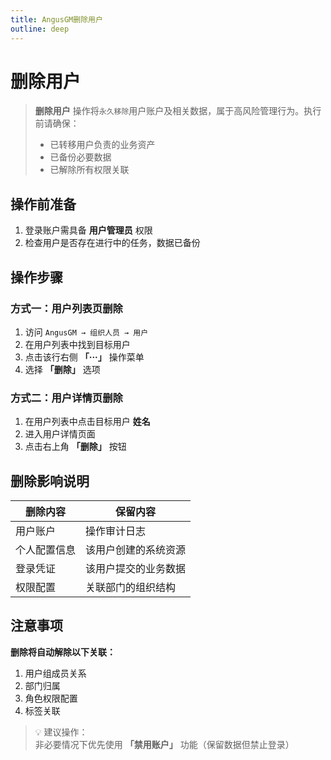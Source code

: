 ```yaml
---
title: AngusGM删除用户
outline: deep
---
```


# 删除用户

> **删除用户** 操作将`永久移除`用户账户及相关数据，属于高风险管理行为。执行前请确保：
> - 已转移用户负责的业务资产
> - 已备份必要数据
> - 已解除所有权限关联

## 操作前准备
1. 登录账户需具备 **用户管理员** 权限
2. 检查用户是否存在进行中的任务，数据已备份

## 操作步骤

### 方式一：用户列表页删除
1. 访问 `AngusGM → 组织人员 → 用户`
2. 在用户列表中找到目标用户
3. 点击该行右侧 **「···」** 操作菜单
4. 选择 **「删除」** 选项

### 方式二：用户详情页删除
1. 在用户列表中点击目标用户 **姓名**
2. 进入用户详情页面
3. 点击右上角 **「删除」** 按钮

## 删除影响说明
| 删除内容         | 保留内容               |  
|------------------|------------------------|  
| 用户账户         | 操作审计日志           |  
| 个人配置信息     | 该用户创建的系统资源   |  
| 登录凭证         | 该用户提交的业务数据   |  
| 权限配置         | 关联部门的组织结构     |  

## 注意事项
**删除将自动解除以下关联：**
1. 用户组成员关系
2. 部门归属
3. 角色权限配置
4. 标签关联

> 💡 建议操作：  
> 非必要情况下优先使用 **「禁用账户」** 功能（保留数据但禁止登录）
